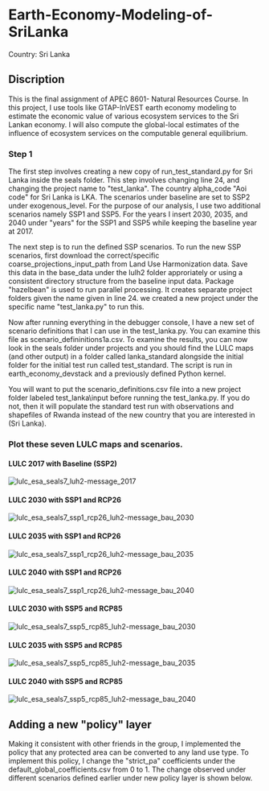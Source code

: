 # Earth-Economy-Modeling-of-SriLanka
Country: Sri Lanka

## Discription
This is the final assignment of APEC 8601- Natural Resources Course. In this project, I use tools like GTAP-InVEST earth economy modeling to estimate the economic value of various ecosystem services to the Sri Lankan economy. I will also compute the global-local estimates of the influence of ecosystem services on the computable general equilibrium.

### Step 1
The first step involves creating a new copy of run_test_standard.py for Sri Lanka inside the seals folder.  This step involves changing line 24, and changing the project name to "test_lanka". The country alpha_code "Aoi code" for Sri Lanka is LKA. The scenarios under baseline are set to SSP2 under exogenous_level.  For the purpose of our analysis, I use two additional scenarios namely SSP1 and SSP5. For the years I insert 2030, 2035, and 2040 under "years" for the SSP1 and SSP5 while keeping the baseline year at 2017.

The next step is to run the defined SSP scenarios. To run the new SSP scenarios, first download the correct/specific coarse_projections_input_path from Land Use Harmonization data. Save this data in the base_data under the lulh2 folder approriately or using a consistent directory structure from the baseline input data. Package "hazelbean" is used to run parallel processing. It creates separate project folders given the name given in line 24. we created a new project under the specific name "test_lanka.py" to run this. 

Now after running everything in the debugger console, I have a new set of scenario definitions that I can use in the test_lanka.py. You can examine this file as scenario_defininitions1a.csv. To examine the results, you can now look in the seals folder under projects and you should find the LULC maps (and other output) in a folder called lanka_standard alongside the initial folder for the initial test run called test_standard. The script is run in earth_economy_devstack and a previously defined Python kernel.

You will want to put the scenario_definitions.csv file into a new project folder labeled test_lanka\input before running the test_lanka.py. If you do not, then it will populate the standard test run with observations and shapefiles of Rwanda instead of the new country that you are interested in (Sri Lanka). 

### Plot these seven LULC maps and scenarios.
#### LULC 2017 with Baseline (SSP2)

![lulc_esa_seals7_luh2-message_2017](https://github.com/subinpoudel/Earth-Economy-Modeling-of-SriLanka/assets/141669397/9f1fa809-5a25-45b9-a2b6-e3e05587ca84)


#### LULC 2030 with SSP1 and RCP26

![lulc_esa_seals7_ssp1_rcp26_luh2-message_bau_2030](https://github.com/subinpoudel/Earth-Economy-Modeling-of-SriLanka/assets/141669397/031297b5-fa79-4ce1-875c-733584043633)

#### LULC 2035 with SSP1 and RCP26

![lulc_esa_seals7_ssp1_rcp26_luh2-message_bau_2035](https://github.com/subinpoudel/Earth-Economy-Modeling-of-SriLanka/assets/141669397/4c8bd915-061d-497d-be94-87e2d6c8dbec)



#### LULC 2040 with SSP1 and RCP26

![lulc_esa_seals7_ssp1_rcp26_luh2-message_bau_2040](https://github.com/subinpoudel/Earth-Economy-Modeling-of-SriLanka/assets/141669397/f8501722-ec44-4adf-b6c2-2dd011e17276)



#### LULC 2030 with SSP5 and RCP85

![lulc_esa_seals7_ssp5_rcp85_luh2-message_bau_2030](https://github.com/subinpoudel/Earth-Economy-Modeling-of-SriLanka/assets/141669397/222940df-b61b-46ca-97a6-3357af835e1a)



#### LULC 2035 with SSP5 and RCP85

![lulc_esa_seals7_ssp5_rcp85_luh2-message_bau_2035](https://github.com/subinpoudel/Earth-Economy-Modeling-of-SriLanka/assets/141669397/926f2426-c8d3-4068-9bab-6c9e6785de31)

#### LULC 2040 with SSP5 and RCP85
![lulc_esa_seals7_ssp5_rcp85_luh2-message_bau_2040](https://github.com/subinpoudel/Earth-Economy-Modeling-of-SriLanka/assets/141669397/36f0a770-7680-46b3-86a5-dbd98d9f4cec)

## Adding a new "policy" layer 
Making it consistent with other friends in the group, I implemented the policy that any protected area can be converted to any land use type. To implement this policy, I change the "strict_pa" coefficients under the default_global_coefficients.csv from 0 to 1. The change observed under different scenarios defined earlier under new policy layer is shown below. 

